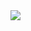 

<div>
    <a href="https://solved.ac/profile/jea0716/solved">
    <img src="http://mazassumnida.wtf/api/v2/generate_badge?boj=jea0716">
<div>
